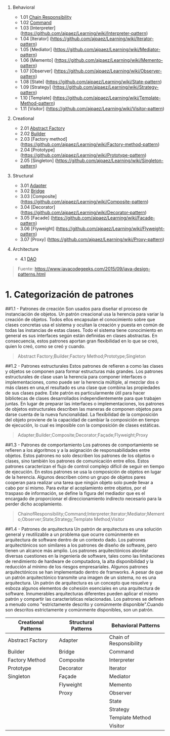 1. Behavioral
   + 1.01 [Chain Responsibility](https://github.com/ajpaez/Learning/wiki/Chain-Responsibility)
   + 1.02 [Command](https://github.com/ajpaez/Learning/wiki/Command)
   + 1.03 [Interpreter] (https://github.com/ajpaez/Learning/wiki/Interpreter-pattern)
   + 1.04 [Iterator] (https://github.com/ajpaez/Learning/wiki/Iterator-pattern)
   + 1.05 [Mediator] (https://github.com/ajpaez/Learning/wiki/Mediator-pattern)
   + 1.06 [Memento] (https://github.com/ajpaez/Learning/wiki/Memento-pattern)
   + 1.07 [Observer] (https://github.com/ajpaez/Learning/wiki/Observer-pattern)
   + 1.08 [State] (https://github.com/ajpaez/Learning/wiki/State-pattern)
   + 1.09 [Strategy] (https://github.com/ajpaez/Learning/wiki/Strategy-pattern)
   + 1.10 [Template] (https://github.com/ajpaez/Learning/wiki/Template-Method-pattern)
   + 1.11 [Visitor] (https://github.com/ajpaez/Learning/wiki/Visitor-pattern)

2. Creational
   + 2.01 [Abstract Factory](https://github.com/ajpaez/Learning/wiki/Abstract-factory-pattern)
   + 2.02 [Builder](https://github.com/ajpaez/Learning/wiki/Builder-pattern)
   + 2.03 [Factory method] (https://github.com/ajpaez/Learning/wiki/Factory-method-pattern)
   + 2.04 [Prototype] (https://github.com/ajpaez/Learning/wiki/Prototype-pattern)
   + 2.05 [Singleton] (https://github.com/ajpaez/Learning/wiki/Singleton-pattern)

3. Structural
   + 3.01 [Adapter](https://github.com/ajpaez/Learning/wiki/Adapter-pattern)
   + 3.02 [Bridge](https://github.com/ajpaez/Learning/wiki/Bridge-pattern)
   + 3.03 [Composite] (https://github.com/ajpaez/Learning/wiki/Composite-pattern)
   + 3.04 [Decorator] (https://github.com/ajpaez/Learning/wiki/Decorator-pattern)
   + 3.05 [Facade] (https://github.com/ajpaez/Learning/wiki/Facade-pattern)
   + 3.06 [Flyweight] (https://github.com/ajpaez/Learning/wiki/Flyweight-pattern)
   + 3.07 [Proxy] (https://github.com/ajpaez/Learning/wiki/Proxy-pattern)

4. Architecture
   + 4.1 [DAO](https://github.com/ajpaez/OCA/wiki/3.3-Scope)


> Fuente: 	https://www.javacodegeeks.com/2015/09/java-design-patterns.html

# 1. Categorización de patrones

##1.1  - Patrones de creación
Son usados para diseñar el proceso de instanciación de objetos. Un patrón creacional usa la herencia para variar la creación de objetos.
Todos ellos encapsulan el conocimiento sobre que clases concretas usa el sistema y ocultan la creación y puesta en común de todas las instancias de estas clases.
Todo el sistema tiene conocimiento en general es sus interfaces según están definidas en clases abstractas.
En consecuencia, estos patrones aportan gran flexibilidad en lo que se creó, quien lo creó, como se creó y cuando.

> Abstract Factory;Builder;Factory Method;Prototype;Singleton

##1.2 - Patrones estructurales
Estos patrones de refieren a como las clases y objetos se componen para formar estructuras más grandes.
Los patrones estructurales de clase usan la herencia para componer interfaces o implementaciones, como puede ser la herencia múltiple, al mezclar dos o más clases en una,el resultado es una clase que combina las propiedades de sus clases padre. Este patrón es particularmente útil para hacer bibliotecas de clases desarrollados independientemente para que trabajen juntas.
En lugar de preparar las interfaces o implementaciones, los patrones de objetos estructurales describen las maneras de componen objetos para darse cuenta de la nueva funcionalidad.
La flexibilidad de la composición del objeto proviene de la capacidad de cambiar la composición en tiempo de ejecución, lo cual es imposible con la composición de clases estáticas.

> Adapter;Builder;Composite;Decorator;Façade;Flyweight;Proxy

##1.3 - Patrones de comportamiento
Los patrones de comportamiento se refieren a los algoritmos y a la asignación de responsabilidades entre objetos. Estos patrones no solo describen los patrones de los objetos o clases, sino también los patrones de comunicación entre ellos. Estos patrones caracterizan el flujo de control complejo difícil de seguir en tiempo de ejecución. En estos patrones se usa la composición de objetos en lugar de la herencia.  Algunos describen cómo un grupo de objetos pares cooperan para realizar una tarea que ningún objeto solo puede llevar a cabo por sí mismo.
Para evitar el acoplamiento entre objetos, por el traspaso de información, se define la figura del mediador que es el encargado de proporcionar el direccionamiento indirecto necesario para la perder dicho acoplamiento.

> ChainofResponsibility;Command;Interpreter;Iterator;Mediator;Memento;Observer;State;Strategy;Template Method;Visitor

##1.4 - Patrones de arquitectura
Un patrón de arquitectura es una solución general y reutilizable a un problema que ocurre comúnmente en arquitectura de software dentro de un contexto dado. Los patrones arquitectónicos son similares a los patrones de diseño de software, pero tienen un alcance más amplio. Los patrones arquitectónicos abordar diversas cuestiones en la ingeniería de software, tales como las limitaciones de rendimiento de hardware de computadora, la alta disponibilidad y la reducción al mínimo de los riesgos empresariales. 
Algunos patrones arquitectónicos se han implementado dentro de framworks. A pesar de que un patrón arquitectónico transmite una imagen de un sistema, no es una arquitectura. 
Un patrón de arquitectura es un concepto que resuelve y esboza algunos elementos de cohesión esenciales en una arquitectura de software. Innumerables arquitecturas diferentes pueden aplicar el mismo patrón y compartir las características relacionadas. Los patrones se definen a menudo como "estrictamente descrito y comúnmente disponible".Cuando son descritos estrictamente y comúnmente disponibles, son un patrón.


| Creational Patterns  | Structural Patterns  |  Behavioral Patterns |
|---|---|---|
| Abstract Factory  | Adapter  | Chain of Responsibility  |
|  Builder | Bridge |  Command |	
| Factory Method  | Composite  | Interpreter  |	
| Prototype  | Decorator  | Iterator  |	
| Singleton  |  Façade | Mediator  |	
|   | Flyweight  |  Memento |	
|   |  Proxy |  Observer |	
|   |   | State  |	
|   |   |  Strategy |	
|   |   | Template Method  |	
|   |   | Visitor  |

											